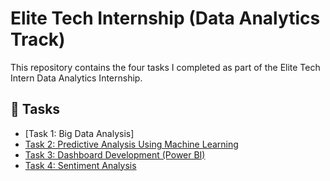 # Elite Tech Internship (Data Analytics Track)

This repository contains the four tasks I completed as part of the Elite Tech Intern Data Analytics Internship.

## 📂 Tasks

- [Task 1: Big Data Analysis]
- [Task 2: Predictive Analysis Using Machine Learning](./Task-2-Predictive-Analysis/)
- [Task 3: Dashboard Development (Power BI)](./Task-3-Dashboard-Development/)
- [Task 4: Sentiment Analysis](./Task-4-Sentiment-Analysis/)

